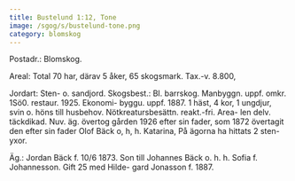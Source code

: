 ```yaml
---
title: Bustelund 1:12, Tone
image: /sgog/s/bustelund-tone.png
category: blomskog
---
```


Postadr.: Blomskog.

Areal: Total 70 har, därav 5 åker, 65 skogsmark. Tax.-v. 8.800,

Jordart: Sten- o. sandjord. Skogsbest.: BI. barrskog. Manbyggn. uppf. omkr.
1Sö0. restaur. 1925. Ekonomi- byggu. uppf. 1887. 1 häst, 4 kor, 1 ungdjur, svin
o. höns till husbehov. Nötkreatursbesättn. reakt.-fri. Area- len delv.
täckdikad. Nuv. äg. övertog gården 1926 efter sin fader, som 1872 övertagit den
efter sin fader Olof Bäck o, h, h. Katarina, På ägorna ha hittats 2 sten- yxor.

Äg.: Jordan Bäck f. 10/6 1873. Son till Johannes Bäck o. h. h. Sofia f.
Johannesson. Gift 25 med Hilde- gard Jonasson f. 1887.

